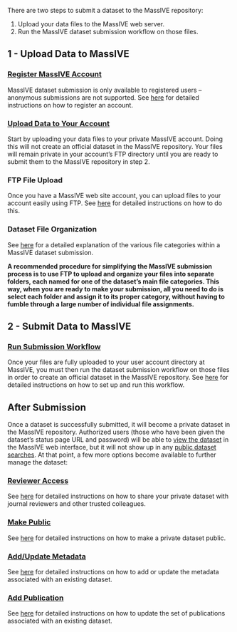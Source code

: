 There are two steps to submit a dataset to the MassIVE repository:

1.  Upload your data files to the MassIVE web server.
2.  Run the MassIVE dataset submission workflow on those files.

## 1 - Upload Data to MassIVE

### [Register MassIVE Account](http://proteomics.ucsd.edu/service/massive/documentation/account-registration/)

MassIVE dataset submission is only available to registered users – anonymous submissions are not supported. See [here](http://proteomics.ucsd.edu/service/massive/documentation/account-registration/ "MassIVE Account Registration") for detailed instructions on how to register an account.

### [Upload Data to Your Account](http://proteomics.ucsd.edu/service/massive/documentation/submit-data/upload-data/)

Start by uploading your data files to your private MassIVE account. Doing this will not create an official dataset in the MassIVE repository. Your files will remain private in your account’s FTP directory until you are ready to submit them to the MassIVE repository in step 2.

### FTP File Upload

Once you have a MassIVE web site account, you can upload files to your account easily using FTP. See [here](http://proteomics.ucsd.edu/service/massive/documentation/submit-data/upload-data/ "MassIVE FTP") for detailed instructions on how to do this.

### Dataset File Organization

See [here](http://proteomics.ucsd.edu/service/massive/documentation/submit-data/submission-workflow/#MassIVEDatasetSubmission-FileCategories) for a detailed explanation of the various file categories within a MassIVE dataset submission.

**A recommended procedure for simplifying the MassIVE submission process is to use FTP to upload and organize your files into separate folders, each named for one of the dataset’s main file categories. This way, when you are ready to make your submission, all you need to do is select each folder and assign it to its proper category, without having to fumble through a large number of individual file assignments.**

## 2 - Submit Data to MassIVE

### [Run Submission Workflow](http://proteomics.ucsd.edu/service/massive/documentation/submit-data/submission-workflow/)

Once your files are fully uploaded to your user account directory at MassIVE, you must then run the dataset submission workflow on those files in order to create an official dataset in the MassIVE repository. See [here](http://proteomics.ucsd.edu/service/massive/documentation/submit-data/submission-workflow/) for detailed instructions on how to set up and run this workflow.

## After Submission

Once a dataset is successfully submitted, it will become a private dataset in the MassIVE repository. Authorized users (those who have been given the dataset’s status page URL and password) will be able to [view the dataset](http://proteomics.ucsd.edu/service/massive/documentation/access-public-datasets/#MassIVEDatasetBrowsing-Viewing) in the MassIVE web interface, but it will not show up in any [public dataset searches](http://proteomics.ucsd.edu/service/massive/documentation/access-public-datasets/#MassIVEDatasetBrowsing-Searching). At that point, a few more options become available to further manage the dataset:

### [Reviewer Access](http://proteomics.ucsd.edu/service/massive/documentation/reviewer-access/)

See [here](http://proteomics.ucsd.edu/service/massive/documentation/reviewer-access/) for detailed instructions on how to share your private dataset with journal reviewers and other trusted colleagues.

### [Make Public](http://proteomics.ucsd.edu/service/massive/documentation/make-public/)

See [here](http://proteomics.ucsd.edu/service/massive/documentation/make-public/) for detailed instructions on how to make a private dataset public.

### [Add/Update Metadata](http://proteomics.ucsd.edu/service/massive/documentation/add-update-metadata/)

See [here](http://proteomics.ucsd.edu/service/massive/documentation/add-update-metadata/) for detailed instructions on how to add or update the metadata associated with an existing dataset.

### [Add Publication](http://proteomics.ucsd.edu/service/massive/documentation/add-publication/)

See [here](http://proteomics.ucsd.edu/service/massive/documentation/add-publication/) for detailed instructions on how to update the set of publications associated with an existing dataset.
